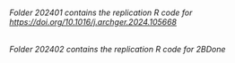 ###### Folder 202401 contains the replication R code for https://doi.org/10.1016/j.archger.2024.105668
###### Folder 202402 contains the replication R code for 2BDone
